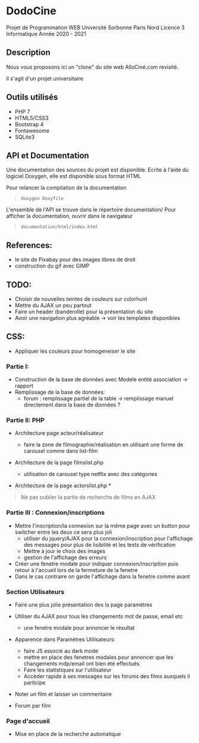 # DodoCine

Projet de Programmation WEB 
Université Sorbonne Paris Nord 
Licence 3 Informatique
Année 2020 - 2021

## Description

Nous vous proposons ici un "clone" du site web AlloCiné.com revisité. 

Il s'agit d'un projet universitaire

## Outils utilisés

* PHP 7
* HTML5/CSS3
* Bootstrap 4
* Fontawesome
* SQLite3

## API et Documentation

Une documentation des sources du projet est disponible. Ecrite à l'aide du logiciel Doxygen, elle est disponible sous format HTML

Pour relancer la compilation de la documentation
> ```doxygen Doxyfile```


L'ensemble de l'API se trouve dans le répertoire documentation/
Pour afficher la documentation, ouvrir dans le navigateur
> ```documentation/html/index.html```

## References:

* le site de Pixabay pour des images libres de droit
* construction du gif avec GIMP 

## TODO:

* Choisir de nouvelles teintes de couleurs sur colorhunt
* Mettre du AJAX un peu partout
* Faire un header (banderolle) pour la présentation du site 
* Avoir une navigation plus agréable -> voir les templates disponibles

## CSS:
* Appliquer les couleurs pour homogeneiser le site

### Partie I:
* Construction de la base de données avec Modele entité association -> rapport
* Remplissage de la base de données:
	* forum : remplissage partiel de la table -> remplissage manuel directement dans la base de données ?

### Partie II: PHP
* Architecture page acteur/réalisateur 
	* faire la zone de filmographie/réalisation en utilisant une forme de carousel comme dans list-film

* Architecture de la page filmslist.php
	* utilisation de carousel type netflix avec des catégories

* Architecture de la page actorslist.php
	*

> Ne pas oublier la partie de recherche de films en AJAX

### Partie III : Connexion/inscriptions
* Mettre l'inscription/la connexion sur la même page avec un button pour switcher entre les deux ce sera plus joli 
	* utiliser du jquery/AJAX pour la connexion/inscription pour l'affichage des messages pour plus de lisibilité et les tests de vérification
	* Mettre à jour le choix des images
	* gestion de l'affichage des erreurs
* Créer une fenetre modale pour indiquer connexion/inscription puis retour à l'accueil lors de la fermeture de la fenetre
* Dans le cas contraire on garde l'affichage dans la fenetre comme avant

### Section Utilisateurs
* Faire une plus jolie présentation des la page paramètres
* Utiliser du AJAX pour tous les changements mot de passe, email etc
	* une fenetre modale pour annoncer le résultat
	
* Apparence dans Paramètres Utilisateurs:
	* faire JS associé au dark mode
	* mettre en place des fenetres modales pour annoncer que les changements mdp/email ont bien été effectués
	* Faire les statistiques sur l'utilisateur
	* Accèder rapide à ses messages sur les forums des films auxquels il participe 

* Noter un film et laisser un commentaire
* Forum par film

### Page d'accueil
* Mise en place de la recherche automatique





